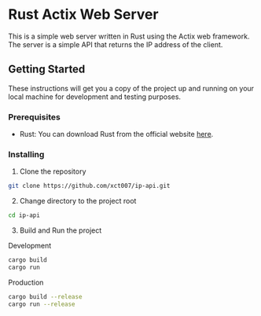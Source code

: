 # Rust Actix Web Server

This is a simple web server written in Rust using the Actix web framework.
The server is a simple API that returns the IP address of the client.

## Getting Started

These instructions will get you a copy of the project up and running on your local machine for development and testing purposes.

### Prerequisites

- Rust: You can download Rust from the official website [here](https://www.rust-lang.org/tools/install).

### Installing

1. Clone the repository

```bash
git clone https://github.com/xct007/ip-api.git
```

2. Change directory to the project root

```bash
cd ip-api
```

3. Build and Run the project

Development

```bash
cargo build
cargo run
```

Production

```bash
cargo build --release
cargo run --release
```

